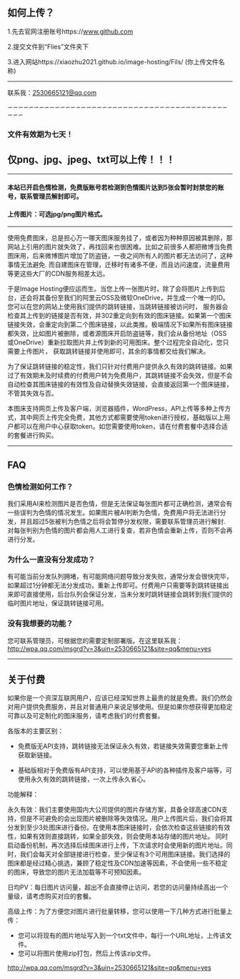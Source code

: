 

## 如何上传？

1.先去官网注册账号https://www.github.com



2.提交文件到“Flies”文件夹下



3.进入网站https://xiaozhu2021.github.io/image-hosting/Fils/ (你上传文件名称)

-----------------------------

联系我：2530665121@qq.com

∽∽∽∽∽∽∽∽∽∽∽∽∽∽∽∽∽∽∽∽∽∽∽∽∽∽∽∽∽∽∽∽∽∽∽∽∽∽∽∽∽∽∽∽∽

### 文件有效期为七天！
## 仅png、jpg、jpeg、txt可以上传！！！


---------------------------

#### 本站已开启色情检测，免费版账号若检测到色情图片达到5张会暂时封禁您的账号，联系管理员解封即可。

#### 上传图片：可选jpg/png图片格式。

--------------------

使用免费图床，总是担心万一哪天图床服务挂了，或者因为种种原因被其删除，那网站上引用的图片就失效了，再找回来也很困难。比如之前很多人都把微博当免费图床用，后来微博图片增加了防盗链，一夜之间所有人的图片都无法访问了，这种事情无法避免.
而自建图床在管理，迁移时有诸多不便，而且访问速度，流量费用等更这些大厂的CDN服务相差太远。

于是Image Hosting便应运而生。当您上传一张图片时，除了会将图片上传到后台，还会将其备份至我们的阿里云OSS及微软OneDrive，并生成一个唯一的ID。您可以在您的网站上使用我们提供的跳转链接，当跳转链接被访问时，
服务器会检查其上传到的链接是否有效，并302重定向到有效的图床链接。如果第一个图床链接失效，会重定向到第二个图床链接，以此类推。极端情况下如果所有图床链接都失效，比如图片被删除，或者源图床开启防盗链等，我们会从备份地址（OSS或OneDrive）重新拉取图片并上传到新的可用图床。整个过程完全自动化，您只需要上传图片，
获取跳转链接并使用即可，其余的事情都交给我们解决。

为了保证跳转链接的稳定性，我们只针对付费用户提供永久有效的跳转链接。如果过了有效期未及时续费的付费用户转为免费用户，其跳转链接不会失效，但是不会自动检查其图床链接的有效性及自动替换失效链接，会直接返回第一个图床链接，不管其失效与否。

本图床支持网页上传及客户端，浏览器插件，WordPress，API上传等多种上传方式，其中网页上传完全免费，其他方式都需要使用token进行授权，基础版以上用户都可以在用户中心获取token。如您需要使用token，请在付费套餐中选择合适的套餐进行购买。

------------------------
## FAQ

### 色情检测如何工作？
我们采用AI来检测图片是否色情，但是无法保证每张图片都可正确检测，通常会有一些误判为色情的情况发生。如果图片被AI判断为色情，免费用户将无法进行分发，并且超过5张被判为色情之后将会暂停分发权限，需要联系管理员进行解封.
对每张判别为色情的图片都会用人工进行复查，若非色情会重新上传，否则不会再进行分发。

### 为什么一直没有分发成功？
有可能当前分发队列拥堵，有可能网络问题导致分发失败，通常分发会很快完毕，如果超过1分钟都无法分发成功，重新上传即可。付费用户只需要等到跳转链接出来即可直接使用，后台队列会保证分发，当未分发时跳转链接会跳转到我们提供的临时图片地址，保证跳转链接可用。

### 没有我想要的功能？
您可联系管理员，可根据您的需要定制部署版。在这里联系我：  http://wpa.qq.com/msgrd?v=3&uin=2530665121&site=qq&menu=yes

--------------------------
## 关于付费

如果你是一个资深互联网用户，应该已经深知世界上最贵的就是免费。我们仍然会对用户提供免费服务，并且对普通用户来说足够使用。但是如果你想获得更加稳定可靠以及可定制化的图床服务，请考虑我们的付费套餐。

各版本的主要区别：

* 免费版无API支持，跳转链接无法保证永久有效，若链接失效需要您重新上传获取新链接。

* 基础版相对于免费版有API支持，可以使用基于API的各种插件及客户端等，可使用永久有效的跳转链接，一次上传永久省心。

功能解释：

永久有效：我们主要使用国内大公司提供的图片存储方案，具备全球高速CDN支持，但是不可避免的会出现图片被删除等失效情况。用户上传图片后，我们会将其分发到至少3处图床进行备份。在使用本图床链接时，会依次检查这些链接的有效性，如果有效则直接跳转，如果全部失效，则会使用本站存储的图片地址。
同时启动备份机制，再次选择后续图床进行上传，下次请求时会使用新的图片地址。同时，我们会每天对全部链接进行检查，至少保证有3个可用图床链接。我们选择的图床都是经过精心挑选，兼顾了稳定性及CDN加速等因素，不会使用一些不稳定的图床，导致您的图片无法加载等不可预知因素。

日均PV：每日图片访问量，超出不会直接停止访问，若您的访问量持续高出一个量级，请考虑购买对应的套餐。

高级上传：为了方便您对图片进行批量转移，您可以使用一下几种方式进行批量上传：

* 您可以将现有的图片地址写入到一个txt文件中，每行一个URL地址，上传该文件。
* 您可以将图片使用zip打包，然后上传该zip文件。



http://wpa.qq.com/msgrd?v=3&uin=2530665121&site=qq&menu=yes
